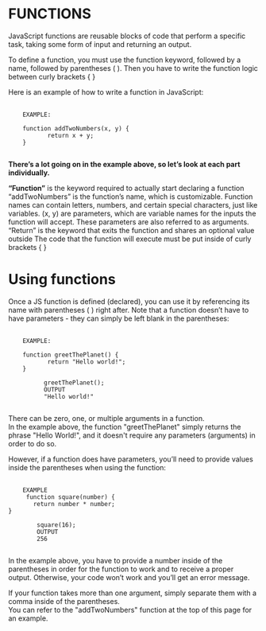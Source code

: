 <h1>FUNCTIONS</h1>
JavaScript functions are reusable blocks of code that perform a specific task, taking some form of input and returning an output.

To define a function, you must use the function keyword, followed by a name, followed by parentheses ( ). Then you have to write the function logic between curly brackets { }

Here is an example of how to write a function in JavaScript:
<pre>
  <code>
    EXAMPLE:
    
    function addTwoNumbers(x, y) {
           return x + y;
    }
  </code>
</pre>

<strong>There’s a lot going on in the example above, so let’s look at each part individually.</strong>

<strong>“Function”</strong> is the keyword required to actually start declaring a function
“addTwoNumbers” is the function’s name, which is customizable. Function names can contain letters, numbers, and certain special characters, just like variables.
(x, y) are parameters, which are variable names for the inputs the function will accept. These parameters are also referred to as arguments.
“Return” is the keyword that exits the function and shares an optional value outside
The code that the function will execute must be put inside of curly brackets { }

<h1>Using functions</h1>
Once a JS function is defined (declared), you can use it by referencing its name with parentheses ( ) right after. Note that a function doesn’t have to have parameters - they can simply be left blank in the parentheses:

<pre>
  <code>
    EXAMPLE:
    
    function greetThePlanet() {
           return "Hello world!";
    }
​
          greetThePlanet();
          OUTPUT
          "Hello world!"
  </code>
</pre>

There can be zero, one, or multiple arguments in a function.<br> 
In the example above, the function "greetThePlanet" simply returns the phrase "Hello World!", and it doesn't require any parameters (arguments) in order to do so.

However, if a function does have parameters, you’ll need to provide values inside the parentheses when using the function:

<pre>
  <code>
    EXAMPLE
     function square(number) {
       return number * number;
}
​
        square(16);
        OUTPUT
        256
  </code>
</pre>

In the example above, you have to provide a number inside of the parentheses in order for the function to work and to receive a proper output. Otherwise, your code won’t work and you’ll get an error message.

If your function takes more than one argument, simply separate them with a comma inside of the parentheses. <br>
You can refer to the "addTwoNumbers" function at the top of this page for an example.
